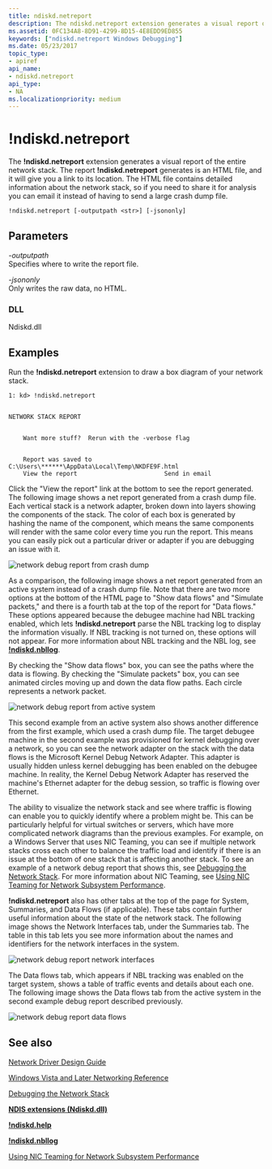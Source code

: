 ```yaml
---
title: ndiskd.netreport
description: The ndiskd.netreport extension generates a visual report of the entire network stack.
ms.assetid: 0FC134A8-8D91-4299-8D15-4E8EDD9ED855
keywords: ["ndiskd.netreport Windows Debugging"]
ms.date: 05/23/2017
topic_type:
- apiref
api_name:
- ndiskd.netreport
api_type:
- NA
ms.localizationpriority: medium
---
```


# !ndiskd.netreport


The **!ndiskd.netreport** extension generates a visual report of the entire network stack. The report **!ndiskd.netreport** generates is an HTML file, and it will give you a link to its location. The HTML file contains detailed information about the network stack, so if you need to share it for analysis you can email it instead of having to send a large crash dump file.

```console
!ndiskd.netreport [-outputpath <str>] [-jsononly] 
```

## <span id="Parameters"></span><span id="parameters"></span><span id="PARAMETERS"></span>Parameters


<span id="_______-outputpath______"></span><span id="_______-OUTPUTPATH______"></span> *-outputpath*   
Specifies where to write the report file.

<span id="_______-jsononly______"></span><span id="_______-JSONONLY______"></span> *-jsononly*   
Only writes the raw data, no HTML.

### <span id="DLL"></span><span id="dll"></span>DLL

Ndiskd.dll

Examples
--------

Run the **!ndiskd.netreport** extension to draw a box diagram of your network stack.

```console
1: kd> !ndiskd.netreport


NETWORK STACK REPORT


    Want more stuff?  Rerun with the -verbose flag
                                                                                            

    Report was saved to C:\Users\******\AppData\Local\Temp\NKDFE9F.html
    View the report                        Send in email
```

Click the "View the report" link at the bottom to see the report generated. The following image shows a net report generated from a crash dump file. Each vertical stack is a network adapter, broken down into layers showing the components of the stack. The color of each box is generated by hashing the name of the component, which means the same components will render with the same color every time you run the report. This means you can easily pick out a particular driver or adapter if you are debugging an issue with it.

![network debug report from crash dump](images/!ndiskd-netreport-crashdump.png)

As a comparison, the following image shows a net report generated from an active system instead of a crash dump file. Note that there are two more options at the bottom of the HTML page to "Show data flows" and "Simulate packets," and there is a fourth tab at the top of the report for "Data flows." These options appeared because the debugee machine had NBL tracking enabled, which lets **!ndiskd.netreport** parse the NBL tracking log to display the information visually. If NBL tracking is not turned on, these options will not appear. For more information about NBL tracking and the NBL log, see [**!ndiskd.nbllog**](-ndiskd-nbllog.md).

By checking the "Show data flows" box, you can see the paths where the data is flowing. By checking the "Simulate packets" box, you can see animated circles moving up and down the data flow paths. Each circle represents a network packet.

![network debug report from active system](images/!ndiskd-netreport-activesystem.png)

This second example from an active system also shows another difference from the first example, which used a crash dump file. The target debugee machine in the second example was provisioned for kernel debugging over a network, so you can see the network adapter on the stack with the data flows is the Microsoft Kernel Debug Network Adapter. This adapter is usually hidden unless kernel debugging has been enabled on the debugee machine. In reality, the Kernel Debug Network Adapter has reserved the machine's Ethernet adapter for the debug session, so traffic is flowing over Ethernet.

The ability to visualize the network stack and see where traffic is flowing can enable you to quickly identify where a problem might be. This can be particularly helpful for virtual switches or servers, which have more complicated network diagrams than the previous examples. For example, on a Windows Server that uses NIC Teaming, you can see if multiple network stacks cross each other to balance the traffic load and identify if there is an issue at the bottom of one stack that is affecting another stack. To see an example of a network debug report that shows this, see [Debugging the Network Stack](https://go.microsoft.com/fwlink/p/?linkid=845311). For more information about NIC Teaming, see [Using NIC Teaming for Network Subsystem Performance](https://docs.microsoft.com/previous-versions/dn567652(v=vs.85)).

**!ndiskd.netreport** also has other tabs at the top of the page for System, Summaries, and Data Flows (if applicable). These tabs contain further useful information about the state of the network stack. The following image shows the Network Interfaces tab, under the Summaries tab. The table in this tab lets you see more information about the names and identifiers for the network interfaces in the system.

![network debug report network interfaces](images/!ndiskd-netreport-activesystem-networkinterfaces.png)

The Data flows tab, which appears if NBL tracking was enabled on the target system, shows a table of traffic events and details about each one. The following image shows the Data flows tab from the active system in the second example debug report described previously.

![network debug report data flows](images/!ndiskd-netreport-activesystem-dataflows.png)

## <span id="see_also"></span>See also


[Network Driver Design Guide](https://docs.microsoft.com/windows-hardware/drivers/network/index)

[Windows Vista and Later Networking Reference](https://docs.microsoft.com/windows-hardware/drivers/ddi/_netvista/)

[Debugging the Network Stack](https://go.microsoft.com/fwlink/p/?linkid=845311)

[**NDIS extensions (Ndiskd.dll)**](ndis-extensions--ndiskd-dll-.md)

[**!ndiskd.help**](-ndiskd-help.md)

[**!ndiskd.nbllog**](-ndiskd-nbllog.md)

[Using NIC Teaming for Network Subsystem Performance](https://docs.microsoft.com/previous-versions/dn567652(v=vs.85))

 

 






